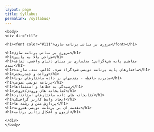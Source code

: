 ```yaml
---
layout: page
title: Syllabus
permalink: /syllabus/
---
```


<html lang="fa">

    <body>
    <div dir="rtl">

    <h1><font color="#111">مروری بر مبانی برنامه سازی</font></h1>

    <h1>مروري بر مباني برنامه سازی</h1>
    <h1>طراحي بالا به پايين</h1>
    <h1>مفاهيم پايه شيءگرايي: مدلسازي بر مبناي دنياي واقعي، لفافه بندي</h1>
    <h1>ساختارهاي پايه برنامه نويسي شيءگرا: شيء، کالس، متد، سازنده</h1>
    <h1>وراثت و چندريختي</h1>
    <h1>مديريت حافظه - مقدمهاي بر داده ساختارهاي پويا</h1>
    <h1>برنامه نويسي عمومي</h1>
    <h1>رسيدگي به خطاها و استثناءها</h1>
    <h1>کتابخانه هاي ورودي/خروجي</h1>
    <h1>کتابخانه هاي داده ساختارهاي استاندارد</h1>
    <h1>ايجاد واسط کاربر گرافيکي</h1>
    <h1>پردازش متن و رشته ها</h1>
    <h1>مقدمه اي بر برنامه نويسي همروند</h1>
    <h1>آزمون و اشکال زدایی برنامه</h1>

    </div>
    </body>

</html>